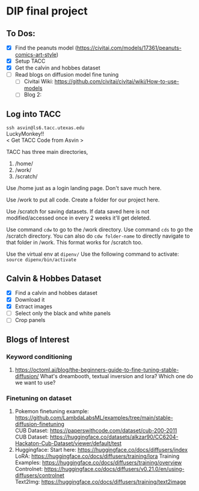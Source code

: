 # DIP final project

## To Dos:
- [X] Find the peanuts model (https://civitai.com/models/17361/peanuts-comics-art-style)
- [X] Setup TACC
- [X] Get the calvin and hobbes dataset
- [ ] Read blogs on diffusion model fine tuning
  - [ ] Civitai Wiki: https://github.com/civitai/civitai/wiki/How-to-use-models
  - [ ] Blog 2:
     
## Log into TACC
`ssh asvin@ls6.tacc.utexas.edu`  
LuckyMonkey!!  
\< Get TACC Code from Asvin \>

TACC has three main directories, 
1. /home/
2. /work/
3. /scratch/

Use /home just as a login landing page. Don't save much here. 

Use /work to put all code. Create a folder for our project here.

Use /scratch for saving datasets. If data saved here is not modified/accessed once in every 2 weeks it'll get deleted.

Use command `cdw` to go to the /work directory.
Use command `cds` to go the /scratch directory.
You can also do `cdw folder-name` to directly navigate to that folder in /work. This format works for /scratch too.

Use the virtual env at `dipenv/`
Use the following command to activate: `source dipenv/bin/activate`

## Calvin & Hobbes Dataset

- [X] Find a calvin and hobbes dataset
- [X] Download it
- [X] Extract images
- [ ] Select only the black and white panels
- [ ] Crop panels

## Blogs of Interest
### Keyword conditioning
1. https://octoml.ai/blog/the-beginners-guide-to-fine-tuning-stable-diffusion/ What's dreambooth, textual inversion and lora? Which one do we want to use?
### Finetuning on dataset
1. Pokemon finetuning example: https://github.com/LambdaLabsML/examples/tree/main/stable-diffusion-finetuning  
CUB Dataset: https://paperswithcode.com/dataset/cub-200-2011  
CUB Dataset: https://huggingface.co/datasets/alkzar90/CC6204-Hackaton-Cub-Dataset/viewer/default/test
2. Huggingface:
Start here: https://huggingface.co/docs/diffusers/index  
LoRA: https://huggingface.co/docs/diffusers/training/lora
Training Examples: https://huggingface.co/docs/diffusers/training/overview  
Controlnet: https://huggingface.co/docs/diffusers/v0.21.0/en/using-diffusers/controlnet  
Text2Img: https://huggingface.co/docs/diffusers/training/text2image

